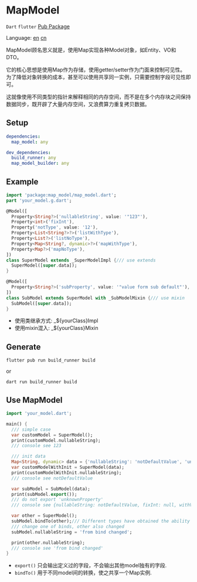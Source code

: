# MapModel

`Dart` `flutter` [Pub Package](https://pub.dev/packages/map_model)

Language: [en](README.md) [cn](README-ZH_CN.md)

MapModel顾名思义就是，使用Map实现各种Model对象，如Entity、VO和DTO。

它的核心思想是使用Map作为存储，使用getter/setter作为门面来控制可见性。
为了降低对象转换的成本，甚至可以使用共享同一实例，只需要控制字段可见性即可。

这就像使用不同类型的指针来解释相同的内存空间，而不是在多个内存块之间保持数据同步，既开辟了大量内存空间，又浪费算力重复拷贝数据。
## Setup

```yaml
dependencies:
  map_model: any

dev_dependencies:
  build_runner: any
  map_model_builder: any
```

## Example

```dart
import 'package:map_model/map_model.dart';
part 'your_model.g.dart';

@Model([
  Property<String?>('nullableString', value: '"123"'),
  Property<int>('fixInt'),
  Property('notType', value: '12'),
  Property<List<String?>?>('listWithType'),
  Property<List?>('listNoType'),
  Property<Map<String?, dynamic>?>('mapWithType'),
  Property<Map?>('mapNoType'),
])
class SuperModel extends _SuperModelImpl {/// use extends
  SuperModel([super.data]);
}

@Model([
  Property<String?>('subProperty', value: '"value form sub default"'),
])
class SubModel extends SuperModel with _SubModelMixin {/// use mixin
  SubModel([super.data]);
}

```

- 使用类继承方式: _${yourClass}Impl
- 使用mixin混入: _${yourClass}Mixin

## Generate

```shell
flutter pub run build_runner build
```
or

```shell
dart run build_runner build
```

## Use MapModel

```dart
import 'your_model.dart';

main() {
  /// simple case
  var customModel = SuperModel();
  print(customModel.nullableString);
  /// console see 123

  /// init data
  Map<String, dynamic> data = {'nullableString': 'notDefaultValue', 'unknownProperty': 'do not export'};
  var customModelWithInit = SuperModel(data);
  print(customModelWithInit.nullableString);
  /// console see notDefaultValue

  var subModel = SubModel(data);
  print(subModel.export());
  /// do not export 'unknownProperty'
  /// console see {nullableString: notDefaultValue, fixInt: null, withValueConvert: 12, listWithType: null, listNoType: null, mapWithType: null, mapNoType: null, subProperty: value form sub default}

  var other = SuperModel();
  subModel.bindTo(other);/// Different types have obtained the ability to synchronize data
  /// change one of binds, other also changed
  subModel.nullableString = 'from bind changed';

  print(other.nullableString);
  /// console see 'from bind changed'
}

```

- `export()` 只会输出定义过的字段，不会输出其他model独有的字段.
- `bindTo()` 用于不同model间的转换，使之共享一个Map实例.